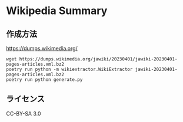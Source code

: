 # Wikipedia Summary
## 作成方法
https://dumps.wikimedia.org/

```
wget https://dumps.wikimedia.org/jawiki/20230401/jawiki-20230401-pages-articles.xml.bz2
poetry run python -m wikiextractor.WikiExtractor jawiki-20230401-pages-articles.xml.bz2
poetry run python generate.py
```

## ライセンス
CC-BY-SA 3.0
